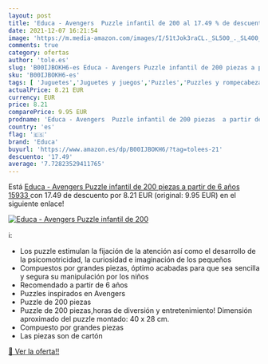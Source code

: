 ```yaml
---
layout: post
title: 'Educa - Avengers  Puzzle infantil de 200 al 17.49 % de descuento'
date: 2021-12-07 16:21:54
image: 'https://m.media-amazon.com/images/I/51tJok3raCL._SL500_._SL400_.jpg'
comments: true
category: ofertas
author: 'tole.es'
slug: 'B00IJBOKH6-es Educa - Avengers Puzzle infantil de 200 piezas a partir de...'
sku: 'B00IJBOKH6-es'
tags: [ 'Juguetes','Juguetes y juegos','Puzzles','Puzzles y rompecabezas','educa','puzzle', ]
actualPrice: 8.21 EUR
currency: EUR
price: 8.21
comparePrice: 9.95 EUR
prodname: 'Educa - Avengers  Puzzle infantil de 200 piezas  a partir de 6 años  15933 '
country: 'es'
flag: '🇪🇸'
brand: 'Educa'
buyurl: 'https://www.amazon.es/dp/B00IJBOKH6/?tag=tolees-21'
descuento: '17.49'
average: '7.72823529411765'
---
```


Está [Educa - Avengers  Puzzle infantil de 200 piezas  a partir de 6 años  15933 ](https://www.amazon.es/dp/B00IJBOKH6/?tag=tolees-21) con 17.49 de descuento por 8.21 EUR (original: 9.95 EUR) en el siguiente enlace!

[![Educa - Avengers  Puzzle infantil de 200](https://m.media-amazon.com/images/I/51tJok3raCL._SL500_._SL400_.jpg)](https://www.amazon.es/dp/B00IJBOKH6/?tag=tolees-21)

ℹ️:

- Los puzzle estimulan la fijación de la atención así como el desarrollo de la psicomotricidad, la curiosidad e imaginación de los pequeños
- Compuestos por grandes piezas, óptimo acabadas para que sea sencilla y segura su manipulación por los niños
- Recomendado a partir de 6 años
- Puzzles inspirados en Avengers
- Puzzle de 200 piezas
- Puzzle de 200 piezas,horas de diversión y entretenimiento! Dimensión aproximado del puzzle montado: 40 x 28 cm.
- Compuesto por grandes piezas
- Las piezas son de cartón

[🛒 Ver la oferta!!](https://www.amazon.es/dp/B00IJBOKH6/?tag=tolees-21)

